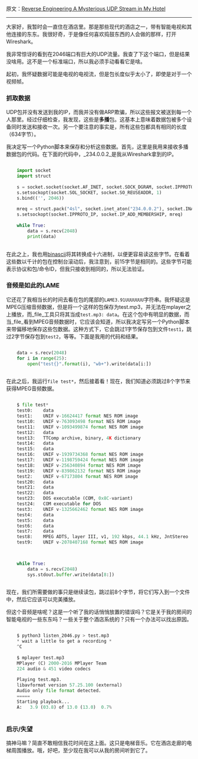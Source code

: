 原文：[Reverse Engineering A Mysterious UDP Stream in My Hotel](http://wiki.gkbrk.com/Hotel_Music.html)

---

大家好，我暂时会一直住在酒店里。那是那些现代的酒店之一，带有智能电视和其他连接的东东。我很好奇，于是像任何喜欢捣鼓东西的人会做的那样，打开Wireshark。

我非常惊讶的看到在2046端口有巨大的UDP流量。我查了下这个端口，但是结果没啥用。这不是一个标准端口，所以我必须手动看看它是啥。

起初，我怀疑数据可能是电视的电视流，但是包长度似乎太小了，即使是对于一个视频帧。

### 抓取数据

UDP包并没有发送到我的IP，而我并没有做ARP欺骗，所以这些报文被送到每一个人那里。经过仔细检查，我发现，这些是**多播**包。这基本上意味着数据包被多个设备同时发送和接收一次。另一个要注意的事实是，所有这些包都具有相同的长度（634字节）。

我决定写一个Python脚本来保存和分析这些数据。首先，这里是我用来接收多播数据包的代码。在下面的代码中，_234.0.0.2_是我从Wireshark拿到的IP。

```python

    import socket
    import struct
    
    s = socket.socket(socket.AF_INET, socket.SOCK_DGRAM, socket.IPPROTO_UDP)
    s.setsockopt(socket.SOL_SOCKET, socket.SO_REUSEADDR, 1)
    s.bind(('', 2046))
    
    mreq = struct.pack("4sl", socket.inet_aton("234.0.0.2"), socket.INADDR_ANY)
    s.setsockopt(socket.IPPROTO_IP, socket.IP_ADD_MEMBERSHIP, mreq)
    
    while True:
        data = s.recv(2048)
        print(data)
    
```

在此之上，我也用[binascii](https://docs.python.org/3.5/library/binascii.html)将其转换成十六进制，以便更容易读这些字节。在看着这些数以千计的包在控制台滚动后，我注意到，前15字节是相同的。这些字节可能表示协议和包/命令ID，但我只接收到相同的，所以无法验证。

### 音频是如此的LAME

它还花了我相当长的时间去看在包的尾部的`LAME3.91UUUUUUU`字符串。我怀疑这是MPEG压缩音频数据，但是将一个这样的包保存为test.mp3，并无法在mplayer之上播放，而_file_工具只将其当成`test.mp3: data`。在这个包中有明显的数据，而当_file_看到MPEG音频数据时，它应该会知道，所以我决定写另一个Python脚本来带偏移地保存这些包数据。这种方式下，它会跳过1字节保存包到文件`test1`，跳过2字节保存包到`test2`，等等。下面是我用的代码和结果。

```python

    data = s.recv(2048)
    for i in range(25):
        open("test{}".format(i), "wb+").write(data[i:])
    
```

在此之后，我运行`file test*`，然后接着看！现在，我们知道必须跳过8个字节来获得MPEG音频数据。

```python

    $ file test*
    test0:    data
    test1:    UNIF v-16624417 format NES ROM image
    test10:   UNIF v-763093498 format NES ROM image
    test11:   UNIF v-1093499874 format NES ROM image
    test12:   data
    test13:   TTComp archive, binary, 4K dictionary
    test14:   data
    test15:   data
    test16:   UNIF v-1939734368 format NES ROM image
    test17:   UNIF v-1198759424 format NES ROM image
    test18:   UNIF v-256340894 format NES ROM image
    test19:   UNIF v-839862132 format NES ROM image
    test2:    UNIF v-67173804 format NES ROM image
    test20:   data
    test21:   data
    test22:   data
    test23:   DOS executable (COM, 0x8C-variant)
    test24:   COM executable for DOS
    test3:    UNIF v-1325662462 format NES ROM image
    test4:    data
    test5:    data
    test6:    data
    test7:    data
    test8:    MPEG ADTS, layer III, v1, 192 kbps, 44.1 kHz, JntStereo
    test9:    UNIF v-2078407168 format NES ROM image
    
```

```python

    while True:
        data = s.recv(2048)
        sys.stdout.buffer.write(data[8:])
    
```

现在，我们所需要做的事只是继续读包，跳过前8个字节，将它们写入到一个文件中，然后它应该可以完美播放。

但这个音频是啥呢？这是一个听了我的话悄悄放置的错误吗？它是关于我的房间的智能电视的一些东东吗？一些关于整个酒店系统的？只有一个办法可以找出原因。

```python

    $ python3 listen_2046.py > test.mp3
    * wait a little to get a recording *
    ^C
    
    $ mplayer test.mp3
    MPlayer (C) 2000-2016 MPlayer Team
    224 audio & 451 video codecs
    
    Playing test.mp3.
    libavformat version 57.25.100 (external)
    Audio only file format detected.
    =====
    Starting playback...
    A:   3.9 (03.8) of 13.0 (13.0)  0.7%
    
```

### 启示/失望

搞神马嘛？简直不敢相信我花时间在这上面。这只是电梯音乐。它在酒店走廊的电梯周围播放。哦，好吧，至少现在我可以从我的房间听到它了。


